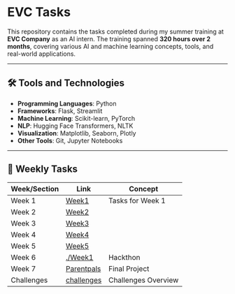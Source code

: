 # EVC Tasks

This repository contains the tasks completed during my summer training at **EVC Company** as an AI intern. The training spanned **320 hours over 2 months**, covering various AI and machine learning concepts, tools, and real-world applications.

---

## 🛠 Tools and Technologies

- **Programming Languages**: Python  
- **Frameworks**: Flask, Streamlit  
- **Machine Learning**: Scikit-learn, PyTorch  
- **NLP**: Hugging Face Transformers, NLTK  
- **Visualization**: Matplotlib, Seaborn, Plotly  
- **Other Tools**: Git, Jupyter Notebooks

---

## 📅 Weekly Tasks


| Week/Section | Link | Concept        |
|--------------|------|-------------------------|
| Week 1       | [Week1](./Week1) | Tasks for Week 1      |
| Week 2       | [Week2](./Week2) |
| Week 3       | [Week3](./Week3) |
| Week 4       | [Week4](./Week4) |
| Week 5       | [Week5](./Week5) |
| Week 6       | [./Week1](https://github.com/Buushra1dm/sheep_detection) | Hackthon      |
| Week 7       | [Parentpals](https://github.com/Buushra1dm/Parentpals-Autism-Community) | Final Project    |
| Challenges   | [challenges](./challenges) | Challenges Overview |


